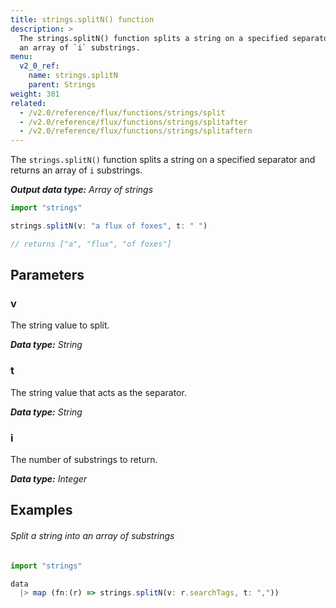 ```yaml
---
title: strings.splitN() function
description: >
  The strings.splitN() function splits a string on a specified separator and returns
  an array of `i` substrings.
menu:
  v2_0_ref:
    name: strings.splitN
    parent: Strings
weight: 301
related:
  - /v2.0/reference/flux/functions/strings/split
  - /v2.0/reference/flux/functions/strings/splitafter
  - /v2.0/reference/flux/functions/strings/splitaftern
---
```


The `strings.splitN()` function splits a string on a specified separator and returns
an array of `i` substrings.

_**Output data type:** Array of strings_

```js
import "strings"

strings.splitN(v: "a flux of foxes", t: " ")

// returns ["a", "flux", "of foxes"]
```

## Parameters

### v
The string value to split.

_**Data type:** String_

### t
The string value that acts as the separator.

_**Data type:** String_

### i
The number of substrings to return.

_**Data type:** Integer_

## Examples

###### Split a string into an array of substrings
```js
import "strings"

data
  |> map (fn:(r) => strings.splitN(v: r.searchTags, t: ","))
```
